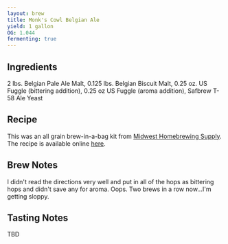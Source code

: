 ```yaml
---
layout: brew
title: Monk's Cowl Belgian Ale
yield: 1 gallon
OG: 1.044
fermenting: true
---
```


## Ingredients
2 lbs. Belgian Pale Ale Malt, 0.125 lbs. Belgian Biscuit Malt, 0.25 oz. US Fuggle (bittering addition), 0.25 oz US Fuggle (aroma addition), Safbrew T-58 Ale Yeast

## Recipe
This was an all grain brew-in-a-bag kit from [Midwest Homebrewing Supply](http://www.midwestsupplies.com/monk-s-cowl-belgian-ale-micro-bru-all-grain-recipe-kit.html).  The recipe is available online [here](http://www.midwestsupplies.com/media/downloads/531/MicroBru_Monks_Cowl_Belgian_Ale_Recipe.pdf).

## Brew Notes
I didn't read the directions very well and put in all of the hops as bittering hops and didn't save any for aroma.  Oops. Two brews in a row now...I'm getting sloppy.

## Tasting Notes
TBD
